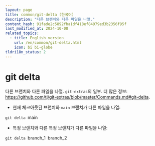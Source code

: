 ```yaml
---
layout: page
title: common/git-delta (한국어)
description: "다른 브랜치와 다른 파일을 나열."
content_hash: 91fade2c5892fba1df418ef84979ed3b2356f95f
last_modified_at: 2024-10-08
related_topics:
  - title: English version
    url: /en/common/git-delta.html
    icon: bi bi-globe
tldri18n_status: 2
---
```

# git delta

다른 브랜치와 다른 파일을 나열.
`git-extras`의 일부.
더 많은 정보: <https://github.com/tj/git-extras/blob/master/Commands.md#git-delta>.

- 현재 체크아웃된 브랜치와 `main` 브랜치가 다른 파일을 나열:

`git delta `<span class="tldr-var badge badge-pill bg-dark-lm bg-white-dm text-white-lm text-dark-dm font-weight-bold">main</span>

- 특정 브랜치와 다른 특정 브랜치가 다른 파일을 나열:

`git delta `<span class="tldr-var badge badge-pill bg-dark-lm bg-white-dm text-white-lm text-dark-dm font-weight-bold">branch_1</span>` `<span class="tldr-var badge badge-pill bg-dark-lm bg-white-dm text-white-lm text-dark-dm font-weight-bold">branch_2</span>
